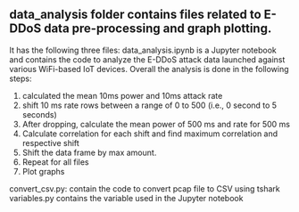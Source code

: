 ## data_analysis folder contains files related to E-DDoS data pre-processing and graph plotting.

It has the following three files:
data_analysis.ipynb is a Jupyter notebook and contains the code to analyze the E-DDoS attack data launched against various WiFi-based IoT devices. Overall the analysis is done in the following steps:
1. calculated the mean 10ms power and 10ms attack rate 
2. shift 10 ms rate rows between a range of 0 to 500 (i.e., 0 second to 5 seconds)
3. After dropping, calculate the mean power of 500 ms and rate for 500 ms
3. Calculate correlation for each shift and find maximum correlation and respective shift
4. Shift the data frame by max amount.
5. Repeat for all files
6. Plot graphs 

convert_csv.py: contain the code to convert pcap file to CSV using tshark \
variables.py contains the variable used in the Jupyter notebook 
